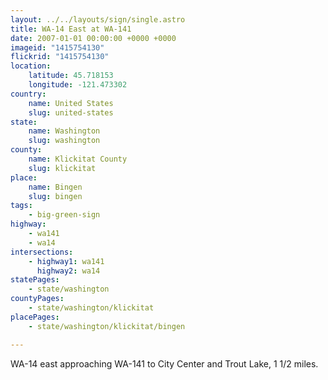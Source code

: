 ```yaml
---
layout: ../../layouts/sign/single.astro
title: WA-14 East at WA-141
date: 2007-01-01 00:00:00 +0000 +0000
imageid: "1415754130"
flickrid: "1415754130"
location:
    latitude: 45.718153
    longitude: -121.473302
country:
    name: United States
    slug: united-states
state:
    name: Washington
    slug: washington
county:
    name: Klickitat County
    slug: klickitat
place:
    name: Bingen
    slug: bingen
tags:
    - big-green-sign
highway:
    - wa141
    - wa14
intersections:
    - highway1: wa141
      highway2: wa14
statePages:
    - state/washington
countyPages:
    - state/washington/klickitat
placePages:
    - state/washington/klickitat/bingen

---
```

WA-14 east approaching WA-141 to City Center and Trout Lake, 1 1/2 miles.